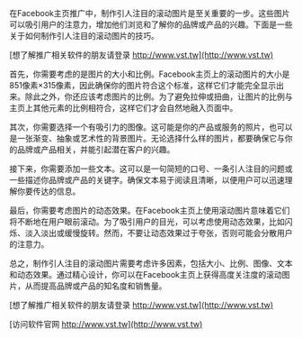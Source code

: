 在Facebook主页推广中，制作引人注目的滚动图片是至关重要的一步。这些图片可以吸引用户的注意力，增加他们浏览和了解你的品牌或产品的兴趣。下面是一些关于如何制作引人注目的滚动图片的技巧。

[想了解推广相关软件的朋友请登录 http://www.vst.tw](http://www.vst.tw)

首先，你需要考虑的是图片的大小和比例。Facebook主页上的滚动图片的大小是851像素×315像素，因此确保你的图片符合这个标准，这样它们才能完全显示出来。除此之外，你还应该考虑图片的比例。为了避免拉伸或扭曲，让图片的比例与主页上其他元素的比例相符合，这样它们才会自然地融入页面中。

其次，你需要选择一个有吸引力的图像。这可能是你的产品或服务的照片，也可以是一张渐变、抽象或艺术性的背景图片。无论选择什么样的图片，都要确保它与你的品牌或产品相关，并能引起潜在客户的兴趣。

接下来，你需要添加一些文本。这可以是一句简短的口号、一条引人注目的问题或一些描述你品牌或产品的关键字。确保文本易于阅读且清晰，以便用户可以迅速理解你要传达的信息。

最后，你需要考虑图片的动态效果。在Facebook主页上使用滚动图片意味着它们将不断地在用户眼前滚动。为了吸引用户的目光，可以考虑使用动态效果，比如闪烁、淡入淡出或缓慢旋转。然而，不要让动态效果过于夸张，否则可能会分散用户的注意力。

总之，制作引人注目的滚动图片需要考虑许多因素，包括大小、比例、图像、文本和动态效果。通过精心设计，你可以在Facebook主页上获得高度关注度的滚动图片，从而提高品牌或产品的知名度和销售量。

[想了解推广相关软件的朋友请登录 http://www.vst.tw](http://www.vst.tw)


[访问软件官网 http://www.vst.tw](http://www.vst.tw)
